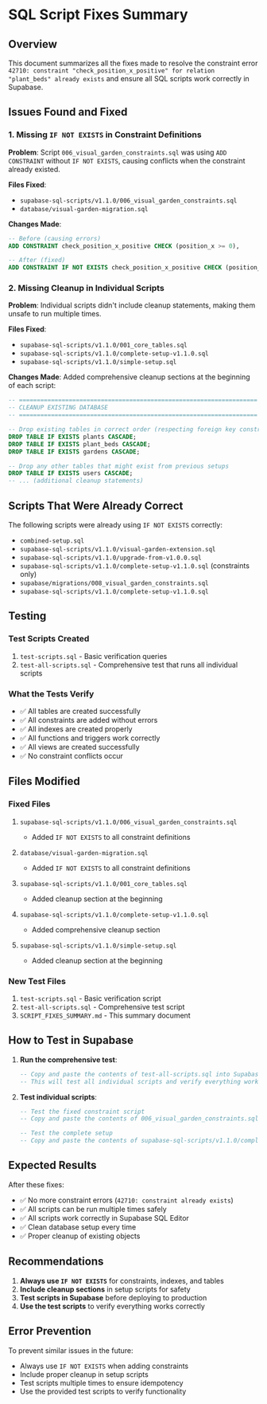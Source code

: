 # SQL Script Fixes Summary

## Overview
This document summarizes all the fixes made to resolve the constraint error `42710: constraint "check_position_x_positive" for relation "plant_beds" already exists` and ensure all SQL scripts work correctly in Supabase.

## Issues Found and Fixed

### 1. Missing `IF NOT EXISTS` in Constraint Definitions

**Problem**: Script `006_visual_garden_constraints.sql` was using `ADD CONSTRAINT` without `IF NOT EXISTS`, causing conflicts when the constraint already existed.

**Files Fixed**:
- `supabase-sql-scripts/v1.1.0/006_visual_garden_constraints.sql`
- `database/visual-garden-migration.sql`

**Changes Made**:
```sql
-- Before (causing errors)
ADD CONSTRAINT check_position_x_positive CHECK (position_x >= 0),

-- After (fixed)
ADD CONSTRAINT IF NOT EXISTS check_position_x_positive CHECK (position_x >= 0),
```

### 2. Missing Cleanup in Individual Scripts

**Problem**: Individual scripts didn't include cleanup statements, making them unsafe to run multiple times.

**Files Fixed**:
- `supabase-sql-scripts/v1.1.0/001_core_tables.sql`
- `supabase-sql-scripts/v1.1.0/complete-setup-v1.1.0.sql`
- `supabase-sql-scripts/v1.1.0/simple-setup.sql`

**Changes Made**: Added comprehensive cleanup sections at the beginning of each script:
```sql
-- ===================================================================
-- CLEANUP EXISTING DATABASE
-- ===================================================================

-- Drop existing tables in correct order (respecting foreign key constraints)
DROP TABLE IF EXISTS plants CASCADE;
DROP TABLE IF EXISTS plant_beds CASCADE;
DROP TABLE IF EXISTS gardens CASCADE;

-- Drop any other tables that might exist from previous setups
DROP TABLE IF EXISTS users CASCADE;
-- ... (additional cleanup statements)
```

## Scripts That Were Already Correct

The following scripts were already using `IF NOT EXISTS` correctly:
- `combined-setup.sql`
- `supabase-sql-scripts/v1.1.0/visual-garden-extension.sql`
- `supabase-sql-scripts/v1.1.0/upgrade-from-v1.0.0.sql`
- `supabase-sql-scripts/v1.1.0/complete-setup-v1.1.0.sql` (constraints only)
- `supabase/migrations/008_visual_garden_constraints.sql`
 - `supabase-sql-scripts/v1.1.0/complete-setup-v1.1.0.sql`

## Testing

### Test Scripts Created
1. `test-scripts.sql` - Basic verification queries
2. `test-all-scripts.sql` - Comprehensive test that runs all individual scripts

### What the Tests Verify
- ✅ All tables are created successfully
- ✅ All constraints are added without errors
- ✅ All indexes are created properly
- ✅ All functions and triggers work correctly
- ✅ All views are created successfully
- ✅ No constraint conflicts occur

## Files Modified

### Fixed Files
1. `supabase-sql-scripts/v1.1.0/006_visual_garden_constraints.sql`
   - Added `IF NOT EXISTS` to all constraint definitions

2. `database/visual-garden-migration.sql`
   - Added `IF NOT EXISTS` to all constraint definitions

3. `supabase-sql-scripts/v1.1.0/001_core_tables.sql`
   - Added cleanup section at the beginning

4. `supabase-sql-scripts/v1.1.0/complete-setup-v1.1.0.sql`
   - Added comprehensive cleanup section

5. `supabase-sql-scripts/v1.1.0/simple-setup.sql`
   - Added cleanup section at the beginning

### New Test Files
1. `test-scripts.sql` - Basic verification script
2. `test-all-scripts.sql` - Comprehensive test script
3. `SCRIPT_FIXES_SUMMARY.md` - This summary document

## How to Test in Supabase

1. **Run the comprehensive test**:
   ```sql
   -- Copy and paste the contents of test-all-scripts.sql into Supabase SQL Editor
   -- This will test all individual scripts and verify everything works
   ```

2. **Test individual scripts**:
   ```sql
   -- Test the fixed constraint script
   -- Copy and paste the contents of 006_visual_garden_constraints.sql
   
   -- Test the complete setup
   -- Copy and paste the contents of supabase-sql-scripts/v1.1.0/complete-setup-v1.1.0.sql
   ```

## Expected Results

After these fixes:
- ✅ No more constraint errors (`42710: constraint already exists`)
- ✅ All scripts can be run multiple times safely
- ✅ All scripts work correctly in Supabase SQL Editor
- ✅ Clean database setup every time
- ✅ Proper cleanup of existing objects

## Recommendations

1. **Always use `IF NOT EXISTS`** for constraints, indexes, and tables
2. **Include cleanup sections** in setup scripts for safety
3. **Test scripts in Supabase** before deploying to production
4. **Use the test scripts** to verify everything works correctly

## Error Prevention

To prevent similar issues in the future:
- Always use `IF NOT EXISTS` when adding constraints
- Include proper cleanup in setup scripts
- Test scripts multiple times to ensure idempotency
- Use the provided test scripts to verify functionality